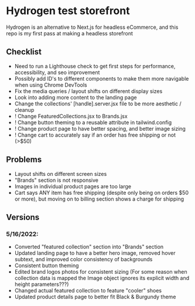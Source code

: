 # Hydrogen test storefront

Hydrogen is an alternative to Next.js for headless eCommerce, and this repo is my first pass at making a headless storefront

## Checklist

- Need to run a Lighthouse check to get first steps for performance, accessibility, and seo improvement
- Possibly add ID's to different components to make them more navigable when using Chrome DevTools
- Fix the media queries / layout shifts on different display sizes
- Look into adding more content to the landing page
- Change the collections' [handle].server.jsx file to be more aesthetic / cleanup
- ! Change FeaturedCollections.jsx to Brands.jsx
- ! Change button theming to a reusable attribute in tailwind.config
- ! Change product page to have better spacing, and better image sizing
- ! Change cart to accurately say if an order has free shipping or not (>$50)

## Problems

- Layout shifts on different screen sizes
- "Brands" section is not responsive
- Images in individual product pages are too large
- Cart says ANY item has free shipping (despite only being on orders $50 or more), but moving on to billing section shows a charge for shipping

## Versions

### 5/16/2022:

- Converted "featured collection" section into "Brands" section
- Updated landing page to have a better hero image, removed hover subtext, and improved color consistency of backgrounds
- Consistent button theming
- Edited brand logos photos for consistent sizing (For some reason when collection data is mapped the Image object ignores its explicit width and height parameters???)
- Changed actual featured collection to feature "cooler" shoes
- Updated product details page to better fit Black & Burgundy theme
